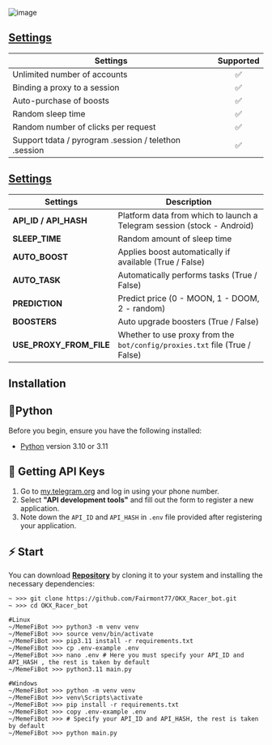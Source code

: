 ![image](https://github.com/user-attachments/assets/2e3bd0c0-ff86-460e-bb17-3309e2f79490)


## [Settings](https://github.com/Fairmont77/OKX_Racer_bot/blob/main/bot/config/config.py)
| Settings                                              | Supported |
|-------------------------------------------------------|:---------:|
| Unlimited number of accounts                          |     ✅     |
| Binding a proxy to a session                          |     ✅     |
| Auto-purchase of boosts                               |     ✅     |
| Random sleep time                                     |     ✅     |
| Random number of clicks per request                   |     ✅     |
| Support tdata / pyrogram .session / telethon .session |     ✅     |

## [Settings](https://github.com/Fairmont77/OKX_Racer_bot/blob/main/.env-example)
| Settings                | Description                                                                |
|-------------------------|----------------------------------------------------------------------------|
| **API_ID / API_HASH**   | Platform data from which to launch a Telegram session (stock - Android)    |
| **SLEEP_TIME**          | Random amount of sleep time                                                |
| **AUTO_BOOST**          | Applies boost automatically if available (True / False)                    |
| **AUTO_TASK**           | Automatically performs tasks (True / False)                                |
| **PREDICTION**          | Predict price (0 - MOON, 1 - DOOM, 2 - random)                             |
| **BOOSTERS**            | Auto upgrade boosters  (True / False)                                      |
| **USE_PROXY_FROM_FILE** | Whether to use proxy from the `bot/config/proxies.txt` file (True / False) |

## Installation

## 📌Python
Before you begin, ensure you have the following installed:
- [Python](https://www.python.org/downloads/release/python-3119/) version 3.10 or 3.11

## 📃 Getting API Keys
1. Go to [my.telegram.org](https://my.telegram.org) and log in using your phone number.
2. Select **"API development tools"** and fill out the form to register a new application.
3. Note down the `API_ID` and `API_HASH` in `.env` file provided after registering your application.


## ⚡ Start

You can download [**Repository**](https://github.com/Fairmont77/OKX_Racer_bot.git) by cloning it to your system and installing the necessary dependencies:
```shell
~ >>> git clone https://github.com/Fairmont77/OKX_Racer_bot.git
~ >>> cd OKX_Racer_bot

#Linux
~/MemeFiBot >>> python3 -m venv venv
~/MemeFiBot >>> source venv/bin/activate
~/MemeFiBot >>> pip3.11 install -r requirements.txt
~/MemeFiBot >>> cp .env-example .env
~/MemeFiBot >>> nano .env # Here you must specify your API_ID and API_HASH , the rest is taken by default
~/MemeFiBot >>> python3.11 main.py

#Windows
~/MemeFiBot >>> python -m venv venv
~/MemeFiBot >>> venv\Scripts\activate
~/MemeFiBot >>> pip install -r requirements.txt
~/MemeFiBot >>> copy .env-example .env
~/MemeFiBot >>> # Specify your API_ID and API_HASH, the rest is taken by default
~/MemeFiBot >>> python main.py
```